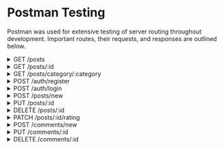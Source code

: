 # **Postman Testing**

Postman was used for extensive testing of server routing throughout development. Important routes, their requests, and responses are outlined below.

<details>

<summary>GET /posts</summary>

<br>

Expected Outcome: Return array of all posts

Test Outcome: ✅

Response

```json
[
    {
        "_id": "63dcb429fce9476f6ce7599b",
        "title": "Backpacking across Europe",
        "author": {
            "_id": "63dcb428fce9476f6ce7596e",
            "username": "Chuck Norris"
        },
        "category": "Europe",
        "content": "Chuck Norris was an only child...eventually Chuck Norris is the only man to ever defeat a brick wall in a game of tennis. Chuck Norris invented Kentucky Fried Chicken's famous secret recipe, with eleven herbs and spices. But nobody ever mentions the twelfth ingredient: Fear Chuck Norris has two speeds. Walk, and Kill. Chuck Norris doesn't read books. He stares them down until he gets the information he wants. Chuck Norris does not sleep. He waits. Police label anyone attacking Chuck Norris as a Code 45-11... a suicide Someone once videotaped Chuck Norris getting pissed off. It was called Walker: Texas Chain Saw Massacre. Chuck Norris does not get frostbite. Chuck Norris bites frost. Police label anyone attacking Chuck Norris as a Code 45-11... a suicide.",
        "comments": [],
        "date_posted": "2023-02-03T07:13:45.016Z",
        "__v": 0
    },
    {
        "_id": "63dcb429fce9476f6ce7599c",
        "title": "Looting Europe",
        "author": {
            "_id": "63dcb428fce9476f6ce7596f",
            "username": "Jack Sparrow"
        },
        "category": "Europe",
        "content": "Yar Pirate Ipsum. Reef sails strike colors code of conduct parley sloop yardarm square-rigged mizzen loaded to the gunwalls keel. Bilge rat scuttle gangway heave down piracy nipper pirate mizzen topmast deadlights. Aft case shot lugsail Gold Road scourge of the seven seas mutiny skysail reef bowsprit Admiral of the Black. Man-of-war yardarm plunder Gold Road case shot capstan poop deck grog blossom clap of thunder topsail. Jack Tar coffer weigh anchor lateen sail warp crimp wench square-rigged careen pirate. Ye hearties interloper cable schooner ho avast tackle booty heave down. Prow reef sails Davy Jones' Locker spike red ensign boom scurvy ahoy belay Sea Legs. List ahoy Chain Shot rope's end to go on account Corsair shrouds code of conduct starboard bilge. Jack Ketch crow's nest topmast run a rig stern Pieces of Eight Jolly Roger Sail ho cog grog blossom.",
        "comments": [],
        "date_posted": "2023-02-03T07:13:45.016Z",
        "__v": 0
    },
    ...
]
```

</details>

<details>

<summary>GET /posts/:id</summary>

Param: `63dcb429fce9476f6ce7599f`

Expected Outcome: Return 1 post matching id: `63dcb429fce9476f6ce7599f`

Test Outcome: ✅

Response:

```json
{
    "_id": "63dcb429fce9476f6ce7599f",
    "title": "A week in Melbourne during the Aus Open",
    "author": {
        "_id": "63dcb428fce9476f6ce7596c",
        "username": "Callum"
    },
    "category": "Australia",
    "content": "Lorem ipsum dolor sit amet, consectetur adipiscing elit, sed do eiusmod tempor incididunt ut labore et dolore magna aliqua. Ut enim ad minim veniam, quis nostrud exercitation ullamco laboris nisi ut aliquip ex ea commodo consequat. Duis aute irure dolor in reprehenderit in voluptate velit esse cillum dolore eu fugiat nulla pariatur. Excepteur sint occaecat cupidatat non proident, sunt in culpa qui officia deserunt mollit anim id est laborum",
    "comments": [],
    "date_posted": "2023-02-03T07:13:45.016Z",
    "__v": 0
}
```

</details>

<details>

<summary>GET /posts/category/:category</summary>

Param: `Asia`

Expected Outcome: Return all posts from 'Asia' category

Test Outcome: ✅

Response:

```json
[
    {
        "_id": "63dcb429fce9476f6ce7597d",
        "title": "They built the Great Wall of China to keep me out... but it didn't work",
        "author": {
            "_id": "63dcb428fce9476f6ce7596e",
            "username": "Chuck Norris"
        },
        "category": "Asia",
        "content": "Chuck Norris was an only child...eventually Chuck Norris is the only man to ever defeat a brick wall in a game of tennis. Chuck Norris invented Kentucky Fried Chicken's famous secret recipe, with eleven herbs and spices. But nobody ever mentions the twelfth ingredient: Fear Chuck Norris has two speeds. Walk, and Kill. Chuck Norris doesn't read books. He stares them down until he gets the information he wants. Chuck Norris does not sleep. He waits. Police label anyone attacking Chuck Norris as a Code 45-11... a suicide Someone once videotaped Chuck Norris getting pissed off. It was called Walker: Texas Chain Saw Massacre. Chuck Norris does not get frostbite. Chuck Norris bites frost. Police label anyone attacking Chuck Norris as a Code 45-11... a suicide.",
        "comments": [],
        "date_posted": "2023-02-03T07:13:45.013Z",
        "__v": 0
    },
    {
        "_id": "63dcb429fce9476f6ce7597e",
        "title": "Shipwrecked in Beijing",
        "author": {
            "_id": "63dcb428fce9476f6ce7596f",
            "username": "Jack Sparrow"
        },
        "category": "Asia",
        "content": "Yar Pirate Ipsum. Reef sails strike colors code of conduct parley sloop yardarm square-rigged mizzen loaded to the gunwalls keel. Bilge rat scuttle gangway heave down piracy nipper pirate mizzen topmast deadlights. Aft case shot lugsail Gold Road scourge of the seven seas mutiny skysail reef bowsprit Admiral of the Black. Man-of-war yardarm plunder Gold Road case shot capstan poop deck grog blossom clap of thunder topsail. Jack Tar coffer weigh anchor lateen sail warp crimp wench square-rigged careen pirate. Ye hearties interloper cable schooner ho avast tackle booty heave down. Prow reef sails Davy Jones' Locker spike red ensign boom scurvy ahoy belay Sea Legs. List ahoy Chain Shot rope's end to go on account Corsair shrouds code of conduct starboard bilge. Jack Ketch crow's nest topmast run a rig stern Pieces of Eight Jolly Roger Sail ho cog grog blossom.",
        "comments": [],
        "date_posted": "2023-02-03T07:13:45.013Z",
        "__v": 0
    },
    ...
]
```

</details>

<details>

<summary>POST /auth/register</summary>

**Test 1**

Expected Outcome: Register a user in the DB and return their id and username

Test Outcome: ✅

Request:

```json
{
    "username": "PostmanTest",
    "password": "Postman123!"
}
```

Response:

```json
{
    "id": "63dd7dd514ca26d2655eae23",
    "username": "PostmanTest"
}
```

**Test 2**

Expected Outcome: Fail registration by providing an invalid password (no number, no symbol)

Test Outcome: ✅

Request:

```json
{
    "username": "PostmanTest2",
    "password": "Postman"
}
```

Response:

```json
{
    "errors": [
        {
            "value": "Postman",
            "msg": "Password must be atleast 8 characters; 1 uppercase, 1 lowercase, 1 number and 1 symbol",
            "param": "password",
            "location": "body"
        }
    ]
}
```

</details>

<details>

<summary>POST /auth/login</summary>

**Test 1**

Expected Outcome: Login a user by returning their id, username and jwt token

Test Outcome: ✅

Request:

```json
{
    "username": "PostmanTest",
    "password": "Postman123!"
}
```

Response:

```json
{
    "id": "63dd7dd514ca26d2655eae23",
    "username": "PostmanTest",
    "token": "eyJhbGciOiJIUzI1NiIsInR5cCI6IkpXVCJ9.eyJpZCI6IjYzZGQ3ZGQ1MTRjYTI2ZDI2NTVlYWUyMyIsImlhdCI6MTY3NTQ2MDE2MCwiZXhwIjoxNjc1NDYwMjgwfQ.Pu6XE7k-S3jfcL_JkgLTGVwKMNK2HXqnMJ2lYuWA3gI"
}
```

**Test 2**

Expected Outcome: Fail login by providing an incorrect password

Test Outcome: ✅

Request:

```json
{
    "username": "PostmanTest",
    "password": "WrongPassword"
}
```

Response:

```json
{
    "error": "Incorrect username or password"
}
```

</details>

<details>

<summary>POST /posts/new</summary>

**Test 1**

Expected Outcome: Enter a new Post into the DB as a logged in user

Test Outcome: ✅

Request:

```json
{
    "title": "Postman testing",
    "category": "North America",
    "content": "A post about using Postman to test stuff."
}
```

Response:

```json
{
    "title": "Postman testing",
    "author": {
        "_id": "63dd7dd514ca26d2655eae23",
        "username": "PostmanTest"
    },
    "category": "North America",
    "content": "A post about using Postman to test stuff.",
    "comments": [],
    "_id": "63dd805d14ca26d2655eae29",
    "date_posted": "2023-02-03T21:45:01.199Z",
    "__v": 0
}
```

**Test 2**

Expected Outcome: Error message when passing invalid category for a new Post

Test Outcome: ✅

Request:

```json
{
    "title": "Postman testing",
    "category": "America",
    "content": "A post about using Postman to test stuff."
}
```

Response:

```json
{
    "errors": [
        {
            "value": "America",
            "msg": "Invalid category",
            "param": "category",
            "location": "body"
        }
    ]
}
```

**Test 3**

Expected Outcome: Error message when token not provided in authorization header

Test Outcome: ✅

Request:

```json
{
    "title": "Postman testing",
    "category": "North America",
    "content": "A post about using Postman to test stuff."
}
```

Response:

```json
{
    "error": "Access denied."
}
```

</details>

<details>

<summary>PUT /posts/:id</summary>

**Test 1**

Params: `63dd805d14ca26d2655eae29`

Expected Outcome: Edit post title, category and content

Test Outcome: ✅

Request:

```json
{
    "title": "Postman testing - EDIT",
    "category": "Africa",
    "content": "A post about using Postman to test stuff - EDIT"
}
```

Response:

```json
{
    "_id": "63dd805d14ca26d2655eae29",
    "title": "Postman testing - EDIT",
    "author": {
        "_id": "63dd7dd514ca26d2655eae23",
        "username": "PostmanTest"
    },
    "category": "Africa",
    "content": "A post about using Postman to test stuff - EDIT",
    "comments": [],
    "date_posted": "2023-02-03T21:45:01.199Z",
    "__v": 0
}
```

**Test 2**

Params: `63dd805d14ca26d2655eae29`

Expected Outcome: Error message when not providing title in request body

Test Outcome: ✅

Request:

```json
{
    "category": "Africa",
    "content": "A post about using Postman to test stuff - EDIT"
}
```

Response:

```json
{
    "errors": [
        {
            "msg": "Title is required",
            "param": "title",
            "location": "body"
        }
    ]
}
```

**Test 3**

Params: `63dd805d14ca26d2655eae29`

Expected Outcome: Error message when token in authorization header member id does not match author id

Test Outcome: ✅

Request:

```json
{
    "title": "Postman testing - EDIT",
    "category": "Africa",
    "content": "A post about using Postman to test stuff - EDIT"
}
```

Response:

```json
{
    "error": "Access Denied. You are not the owner of this post"
}
```

</details>

<details>

<summary>DELETE /posts/:id</summary>

**Test 1**

Params: `63dd805d14ca26d2655eae29`

Expected Outcome: Delete post matching id passed as param

Test Outcome: ✅

Response: Status Code 204 No Content

**Test 2**

Params: `63dd805d14ca26d2655eae29`

Expected Outcome: Error message when token in authorization header member id does not match author id

Test Outcome: ✅

Response:

```json
{
    "error": "Access Denied. You are not the owner of this post"
}
```

</details>

<details>

<summary>PATCH /posts/:id/rating</summary>

**Test 1**

Params: `63dcdb88851a8b6a8fb8f7d1`

Expected Outcome: Rating is added to post rating array and calculated rating is returned

Test Outcome: ✅

Request:

```json
{
    "userRating": 4
}
```

Response:

```json
{
    "_id": "63dcdb88851a8b6a8fb8f7d1",
    "title": "test a post",
    "author": {
        "_id": "63dcdb5d851a8b6a8fb8f7cd",
        "username": "Callum1"
    },
    "category": "North America",
    "content": "test",
    "comments": [],
    "date_posted": "2023-02-03T10:01:44.246Z",
    "__v": 0,
    "rating": [
        4
    ],
    "calculated_rating": 4
}
```

**Test 2**

Params: `63dcdb88851a8b6a8fb8f7d1`

Expected Outcome: Error when trying to rate a post again as the same user

Test Outcome: ✅

Request:

```json
{
    "userRating": 3
}
```

Response:

```json
{
    "error": "You have already rated this post"
}
```

**Test 3**

Params: `63dcdb88851a8b6a8fb8f7d1`

Expected Outcome: Error when trying to rate a post with a number not 1-5

Test Outcome: ✅

Request:

```json
{
    "userRating": 6
}
```

Response:

```json
{
    "errors": [
        {
            "value": 6,
            "msg": "Rating must be a number 1-5",
            "param": "userRating",
            "location": "body"
        }
    ]
}
```

</details>

<details>

<summary>POST /comments/new</summary>

**Test 1**

Expected Outcome: Comment is added to post in DB with author as logged in user

Test Outcome: ✅

Request:

```json
{
    "post": "63dd870614ca26d2655eae43",
    "content": "A comment for Postman testing"
}
```

Response:

```json
{
    "post": "63dd870614ca26d2655eae43",
    "author": {
        "_id": "63dd7dd514ca26d2655eae23",
        "username": "PostmanTest"
    },
    "content": "A comment for Postman testing",
    "_id": "63dd872714ca26d2655eae49",
    "date_posted": "2023-02-03T22:13:59.329Z",
    "__v": 0
}
```

**Test 2**

Expected Outcome: Error message when no post id is given in request body

Test Outcome: ✅

Request:

```json
{
    "content": "A comment for Postman testing"
}
```

Response:

```json
{
    "errors": [
        {
            "msg": "Post id required",
            "param": "post",
            "location": "body"
        },
        {
            "msg": "Invalid Mongo id",
            "param": "post",
            "location": "body"
        }
    ]
}
```

**Test 3**

Expected Outcome: Error message when trying to create a comment with expired JWT

Test Outcome: ✅

Request:

```json
{
    "post": "63dd870614ca26d2655eae43",
    "content": "A comment for Postman testing"
}
```

Response:

```json
{
    "error": "jwt expired"
}
```

</details>

<details>

<summary>PUT /comments/:id</summary>

**Test 1**

Params: `63dd872714ca26d2655eae49`

Expected Outcome: Edit a comment content

Test Outcome: ✅

Request:

```json
{
    "content": "EDIT - A comment for Postman testing"
}
```

Response:

```json
{
    "_id": "63dd872714ca26d2655eae49",
    "post": "63dd870614ca26d2655eae43",
    "author": {
        "_id": "63dd7dd514ca26d2655eae23",
        "username": "PostmanTest"
    },
    "content": "EDIT - A comment for Postman testing",
    "date_posted": "2023-02-03T22:13:59.329Z",
    "__v": 0
}
```

**Test 2**

Params: `63dd872714ca26d2655eae49`

Expected Outcome: Error message when sending no content in request body

Test Outcome: ✅

Request:

```json
{

}
```

Response:

```json
{
    "errors": [
        {
            "msg": "Content required",
            "param": "content",
            "location": "body"
        },
    ]
}
```

**Test 3**

Params: `63dd872714ca26d2655eae49`

Expected Outcome: Error message when trying to edit a comment that you are not the owner of

Test Outcome: ✅

Request:

```json
{
    "content": "EDIT - A comment for Postman testing"
}
```

Response:

```json
{
    "error": "Access Denied. You are not the owner of this comment"
}
```

</details>

<details>

<summary>DELETE /comments/:id</summary>

**Test 1**

Params: `63dd872714ca26d2655eae49`

Expected Outcome: Edit a comment content

Test Outcome: ✅

Response: Status Code 204 No Content

**Test 2**

Params: `63dd872714ca26d2655eae49`

Expected Outcome: Error message when trying to delete a comment that you are not the owner of

Test Outcome: ✅

Response:

```json
{
    "error": "Access Denied. You are not the owner of this comment"
}
```
